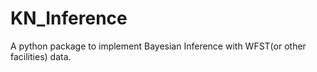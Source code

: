 # KN_Inference

A python package to implement Bayesian Inference with WFST(or other facilities) data.